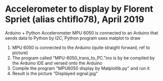 # Accelerometer to display by Florent Spriet (alias chtiflo78), April 2019
Arduino + Python
Accelerometer MPU 6050 is connected to an Arduino that sends data to Python by I2C, Python program uses matplot to draw
1) MPU 6050 is connected to the Arduino (quite straight forward, ref to picture)
2) The program called "MPU-6050_trans_to_PC."ino is by be compiled by the Arduino IDE and versed onto the Arduino
3) Compile the program "MPU6050 display by Matplotlib.py" and run it
4) Result is the picture "Displayed signal.jpg"
